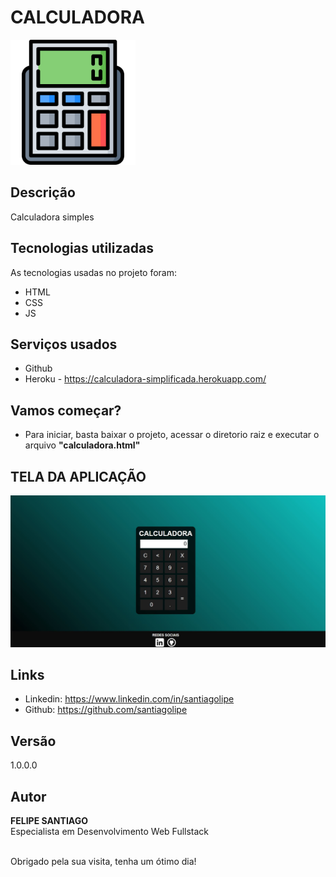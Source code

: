# <b>CALCULADORA</b>

<img src="https://github.com/santiagolipe/calculadora/blob/main/src/calculadora.png" style="width:200px;"><br>


## Descrição
<p> Calculadora simples </p>

## Tecnologias utilizadas 

As tecnologias usadas no projeto foram:

* HTML
* CSS
* JS

## Serviços usados

* Github
* Heroku - <a href target=_blank>https://calculadora-simplificada.herokuapp.com/</a>


## Vamos começar?

* Para iniciar, basta baixar o projeto, acessar o diretorio raiz e executar o arquivo <b>"calculadora.html"</b>

## TELA DA APLICAÇÃO


![inicio](https://github.com/santiagolipe/calculadora/blob/main/src/tela.JPG)


## Links
  - Linkedin: https://www.linkedin.com/in/santiagolipe
  - Github: https://github.com/santiagolipe

  ## Versão

  1.0.0.0


  ## Autor

  **FELIPE SANTIAGO** <br>
  Especialista em Desenvolvimento Web Fullstack <br><br>
  
  Obrigado pela sua visita, tenha um ótimo dia!
